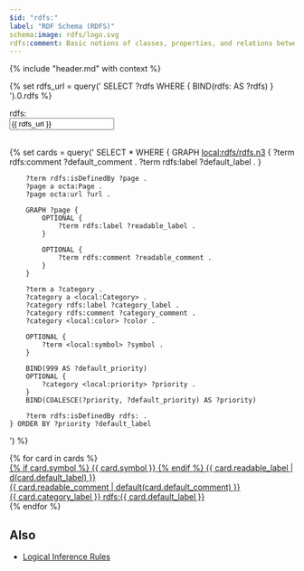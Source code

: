 ```yaml
---
$id: "rdfs:"
label: "RDF Schema (RDFS)"
schema:image: rdfs/logo.svg
rdfs:comment: Basic notions of classes, properties, and relations between them.
---
```


{% include "header.md" with context %}

{% set rdfs_url = query('
    SELECT ?rdfs WHERE {
        BIND(rdfs: AS ?rdfs)
    }
').0.rdfs %}

<div class="ui container">
    <div class="ui large fluid action labeled input">
      <div class="ui label">
        rdfs:
      </div>
      <input readonly type="text" placeholder="" value="{{ rdfs_url }}">
      <a class="ui green button" href="{{ rdfs_url }}">
        <i class="external alternate icon"></i>
      </a>
    </div>
</div>

<br/>

{% set cards = query('
    SELECT * WHERE {
        GRAPH <local:rdfs/rdfs.n3> {
            ?term rdfs:comment ?default_comment .
            ?term rdfs:label ?default_label .
        }
        
        ?term rdfs:isDefinedBy ?page .
        ?page a octa:Page .
        ?page octa:url ?url .
        
        GRAPH ?page {
            OPTIONAL {
                ?term rdfs:label ?readable_label .
            }
            
            OPTIONAL {
                ?term rdfs:comment ?readable_comment .
            }
        }
        
        ?term a ?category .
        ?category a <local:Category> .
        ?category rdfs:label ?category_label .
        ?category rdfs:comment ?category_comment .
        ?category <local:color> ?color .
        
        OPTIONAL {
            ?term <local:symbol> ?symbol .
        }

        BIND(999 AS ?default_priority)
        OPTIONAL {
            ?category <local:priority> ?priority .
        }
        BIND(COALESCE(?priority, ?default_priority) AS ?priority)

        ?term rdfs:isDefinedBy rdfs: .
    } ORDER BY ?priority ?default_label
') %}

<div class="ui four cards">
{% for card in cards %}
    <a class="ui {{ card.color }} raised card" href="/{{ card.url|default('?') }}">
        <div class="content">
            <div class="header">
                {% if card.symbol %}
                    {{ card.symbol }}
                {% endif %}
                {{ card.readable_label | d(card.default_label) }}
            </div>
            <div class="description">
                {{ card.readable_comment | default(card.default_comment) }}
            </div>
        </div>
        <div class="extra content">
            <span title="{{ card.category_comment }}">{{ card.category_label }}</span>
            <span class="right floated">
                rdfs:{{ card.default_label }}
            </span>
        </div>
    </a>
{% endfor %}
</div>

## Also

- [Logical Inference Rules](/rdfs/inference/)
